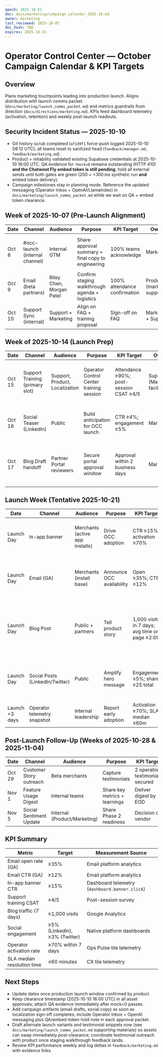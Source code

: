 ```yaml
---
epoch: 2025.10.E1
doc: docs/marketing/campaign_calendar_2025-10.md
owner: marketing
last_reviewed: 2025-10-07
doc_hash: TBD
expires: 2025-10-31
---
```

# Operator Control Center — October Campaign Calendar & KPI Targets

## Overview
Plans marketing touchpoints leading into production launch. Aligns distribution with launch comms packet (`docs/marketing/launch_comms_packet.md`) and metrics guardrails from direction (`docs/directions/marketing.md`). KPIs feed dashboard telemetry (activation, retention) and weekly post-launch readouts.

## Security Incident Status — 2025-10-10
- Git history scrub completed (`af1d9f1` force-push logged 2025-10-10 08:12 UTC); all teams reset to sanitized head (`feedback/manager.md`, `feedback/marketing.md`).
- Product + reliability validated existing Supabase credentials at 2025-10-10 16:00 UTC. QA evidence for `?mock=0` remains outstanding (HTTP 410) **and the Chatwoot Fly embed token is still pending**; hold all external sends until both gates are green (200 + <300 ms synthetic run **and** embed token delivery).
- Campaign milestones stay in planning mode. Reference the updated messaging (Operator Inbox + OpenAI/LlamaIndex) in `docs/marketing/launch_comms_packet.md` while we wait on QA + embed token clearance.

## Week of 2025-10-07 (Pre-Launch Alignment)
| Date | Channel | Audience | Purpose | KPI Target | Owner | Notes |
|------|---------|----------|---------|------------|-------|-------|
| Oct 8 | #occ-launch (internal channel) | Internal GTM | Share approval summary + final copy to engineering | 100% teams acknowledge | Marketing | Include security status (git scrub complete, credentials pending) + link to `product_approval_packet` and tooltip handoff |
| Oct 9 | Email (beta partners) | Riley Chen, Morgan Patel | Confirm staging walkthrough agenda + logistics | 100% attendance confirmation | Product (marketing support) | **Hold send pending QA evidence + Chatwoot Fly embed token**; draft updated with Operator Inbox + OpenAI copy |
| Oct 10 | Support Sync (internal) | Support + Marketing | Align on FAQ + training proposal | Sign-off on FAQ | Marketing + Support | Prep invite list per training proposal |

## Week of 2025-10-14 (Launch Prep)
| Date | Channel | Audience | Purpose | KPI Target | Owner | Notes |
|------|---------|----------|---------|------------|-------|-------|
| Oct 15 | Support Training (primary slot) | Support, Product, Localization | Operator Control Center training session | Attendance ≥90%; post-session CSAT ≥4/5 | Support (Marketing facilitation) | Keep QA/embed-token hold in deck; highlight Operator Inbox + OpenAI messaging and Chatwoot Fly migration checklist |
| Oct 16 | Social Teaser (LinkedIn) | Public | Build anticipation for OCC launch | CTR ≥4%; engagement ≥5% | Marketing | **Hold** pending QA evidence + embed token; teaser copy now references Operator Inbox + OpenAI/LlamaIndex |
| Oct 17 | Blog Draft handoff | Partner Portal reviewers | Secure portal approval window | Approval within 2 business days | Marketing | **Hold submission** until QA evidence + embed token clear; draft updated with Operator Inbox + OpenAI/LlamaIndex messaging |

## Launch Week (Tentative 2025-10-21)
| Date | Channel | Audience | Purpose | KPI Target | Owner | Notes |
|------|---------|----------|---------|------------|-------|-------|
| Launch Day | In-app banner | Merchants (active app installs) | Drive OCC adoption | CTR ≥15%; activation ≥70% | Engineering + Marketing | **Hold** until QA evidence + embed token clear; banner copy updated with Operator Inbox + OpenAI insights |
| Launch Day | Email (GA) | Merchants (install base) | Announce OCC availability | Open ≥35%; CTR ≥12% | Marketing | **Hold** pending QA evidence + embed token; ESP draft includes Operator Inbox + OpenAI messaging and inbox badge CTA |
| Launch Day | Blog Post | Public + partners | Tell product story | 1,000 visits in 7 days; avg time on page ≥2:00 | Marketing | **Hold**; intro updated with Operator Inbox + LlamaIndex context and Chatwoot Fly migration note; publish after QA + embed token sign-off |
| Launch Day | Social Posts (LinkedIn/Twitter) | Public | Amplify hero message | Engagement ≥5%; share ≥25 total | Marketing | **Hold**; planned captions highlight Operator Inbox + OpenAI/LlamaIndex stack and Chatwoot Fly migration |
| Launch +3 days | Operator telemetry snapshot | Internal leadership | Report early adoption | Activation ≥70%; SLA median ≤60m | Data (Marketing support) | Pull metrics from Ops Pulse tile |

## Post-Launch Follow-Up (Weeks of 2025-10-28 & 2025-11-04)
| Date | Channel | Audience | Purpose | KPI Target | Owner | Notes |
|------|---------|----------|---------|------------|-------|-------|
| Oct 29 | Customer Story outreach | Beta merchants | Capture testimonials | 2 operator testimonials secured | Marketing + Product | Feed into roadmap decisions |
| Nov 1 | Feature Usage Digest | Internal teams | Share key metrics + learnings | Deliver digest by EOD | Marketing | Use telemetry + support insights |
| Nov 5 | Social Sentiment Update | Internal (Product/Marketing) | Share Phase 2 readiness | Decision on vendor | Marketing | Reference `social_sentiment_integration_plan.md` |

## KPI Summary
| Metric | Target | Measurement Source |
|--------|--------|--------------------|
| Email open rate (GA) | ≥35% | Email platform analytics |
| Email CTR (GA) | ≥12% | Email platform analytics |
| In-app banner CTR | ≥15% | Dashboard telemetry (`dashboard.banner.click`) |
| Support training CSAT | ≥4/5 | Post-session survey |
| Blog traffic (7 days) | ≥1,000 visits | Google Analytics |
| Social engagement | ≥5% (LinkedIn), ≥3% (Twitter) | Native platform dashboards |
| Operator activation rate | ≥70% within 7 days | Ops Pulse tile telemetry |
| SLA median resolution time | ≤60 minutes | CX tile telemetry |

## Next Steps
- Update dates once production launch window confirmed by product.
- Keep clearance timestamp (2025-10-10 16:00 UTC) in all asset approvals; attach QA evidence immediately after mock=0 passes.
- Add campaign artifacts (email drafts, social copy) as soon as localization sign-off completes; include Operator Inbox + OpenAI messaging plus QA/embed-token hold note in each approval packet.
- Draft alternate launch variants and testimonial snippets now (see `docs/marketing/launch_comms_packet.md` supporting materials) so assets can swap immediately post-clearance; coordinate testimonial outreach with product once staging walkthrough feedback lands.
- Review KPI performance weekly and log deltas in `feedback/marketing.md` with evidence links.
